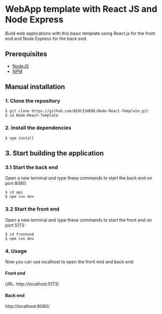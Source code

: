 # WebApp template with React JS and Node Express

Build web applications with this basic template using React.js for the front end and Node Express for the back end.

## Prerequisites

- [NodeJS](https://nodejs.org/en)
- [NPM](https://www.npmjs.com/)

## Manual installation

### 1. Clone the repository

```
$ git clone https://github.com/BIOCISHERE/Node-React-Template.git
$ cd Node-React-Template
```

### 2. Install the dependencies

```
$ npm install
```

## 3. Start building the application

### 3.1 Start the back end

Open a new terminal and type these commands to start the back end on port 8080:

```
$ cd api
$ npm run dev
```

### 3.2 Start the front end

Open a new terminal and type these commands to start the front end on port 5173:

```
$ cd frontend
$ npm run dev
```

### 4. Usage

Now you can use localhost to open the front end and back end:

#### Front end

URL: http://localhost:5173/

#### Back end

http://localhost:8080/
